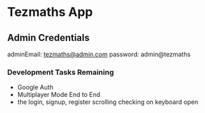 # Tezmaths App

## Admin Credentials

adminEmail: <tezmaths@admin.com>
password: admin@tezmaths

### Development Tasks Remaining

- Google Auth
- Multiplayer Mode End to End
- the login, signup, register scrolling checking on keyboard open
